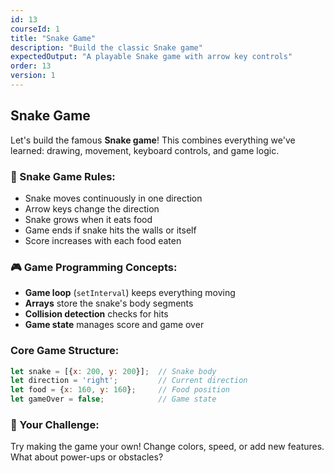 ```yaml
---
id: 13
courseId: 1
title: "Snake Game"
description: "Build the classic Snake game"
expectedOutput: "A playable Snake game with arrow key controls"
order: 13
version: 1
---
```


## Snake Game

Let's build the famous **Snake game**! This combines everything we've learned: drawing, movement, keyboard controls, and game logic.

### 🐍 Snake Game Rules:

- Snake moves continuously in one direction
- Arrow keys change the direction
- Snake grows when it eats food
- Game ends if snake hits the walls or itself
- Score increases with each food eaten

### 🎮 Game Programming Concepts:

- **Game loop** (`setInterval`) keeps everything moving
- **Arrays** store the snake's body segments
- **Collision detection** checks for hits
- **Game state** manages score and game over

### Core Game Structure:

```javascript
let snake = [{x: 200, y: 200}];  // Snake body
let direction = 'right';         // Current direction
let food = {x: 160, y: 160};     // Food position
let gameOver = false;            // Game state
```

### 🌟 Your Challenge:

Try making the game your own! Change colors, speed, or add new features. What about power-ups or obstacles?